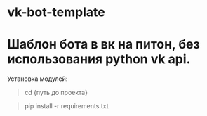 # vk-bot-template

# Шаблон бота в вк на питон, без использования python vk api.

Установка модулей:
>cd {путь до проекта}

>pip install -r requirements.txt
